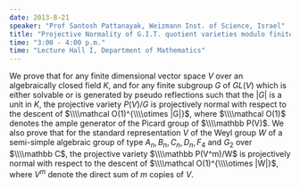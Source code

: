 ```yaml
---
date: 2013-8-21
speaker: "Prof Santosh Pattanayak, Weizmann Inst. of Science, Israel"
title: "Projective Normality of G.I.T. quotient varieties modulo finite solvable groups and Weyl groups"
time: "3:00 - 4:00 p.m." 
time: "Lecture Hall I, Department of Mathematics"
---
```

We prove that for any finite dimensional vector space $V$ over an algebraically closed field $K$, and for any finite subgroup $G$ of $GL(V)$ which is either solvable or is generated by pseudo reflections such that the $|G|$ is a unit in $K$, the projective variety $P(V)/G$ is projectively normal with respect to the descent of $\\\\mathcal O(1)^{\\\\otimes |G|}$, where $\\\\mathcal O(1)$ denotes the ample generator of the Picard group of $\\\\mathbb P(V)$. We also prove that for the standard representation $V$ of the Weyl group $W$ of a semi-simple algebraic group of type $A_n , B_n , C_n , D_n , F_4$ and $G_2$ over $\\\\mathbb C$, the projective variety $\\\\mathbb P(V^m)/W$ is projectively normal with respect to the descent of $\\\\mathcal O(1)^{\\\\otimes |W|}$, where $V^m$ denote the direct sum of $m$ copies of $V$.
